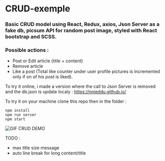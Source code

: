 # CRUD-exemple  
### Basic CRUD model using React, Redux, axios, Json Server as a fake db, picsum API for random post image, styled with React bootstrap and SCSS.  
  
### Possible actions :  
- Post or Edit article (title + content)  
-	Remove article  
- Like a post (Total like counter under user profile pictures is incremented only if on of his post is liked).
  
To try it online, i made a version where the call to Json Server is removed and the db.json is update localy :
https://nnieddu.github.io/

To try it on your machine clone this repo then in the folder :
```
npm install
npm run server
npm start
```

<img alt="GIF CRUD DEMO" src="https://github.com/nnieddu/CRUD-exemple/blob/main/img.gif"/>

  
  
  
  
TODO :  
- max title size message
- auto line break for long content/title
